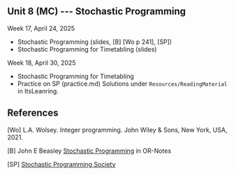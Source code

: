 ## Unit 8 (MC) --- Stochastic Programming

Week 17, April 24, 2025

- Stochastic Programming (slides, [B] [Wo p 241], [SP])
- Stochastic Programming for Timetabling (slides)

Week 18, April 30, 2025

- Stochastic Programming for Timetabling
- Practice on SP (practice.md) Solutions under `Resources/ReadingMaterial` in ItsLeanring. 

## References

[Wo] L.A. Wolsey. Integer programming. John Wiley & Sons, New York, USA, 2021.

[B] John E Beasley [Stochastic
  Programming](people.brunel.ac.uk/~mastjjb/jeb/or/sp.html) in OR-Notes

[SP] [Stochastic Programming Society](https://www.stoprog.org/)
